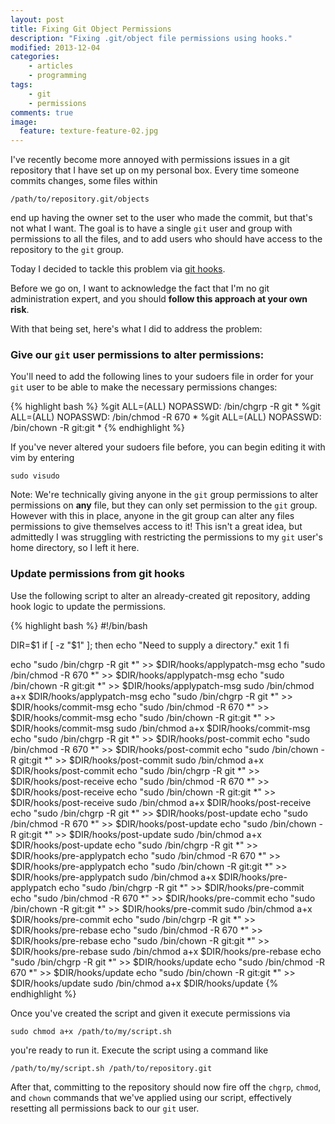 ```yaml
---
layout: post
title: Fixing Git Object Permissions
description: "Fixing .git/object file permissions using hooks."
modified: 2013-12-04
categories:
    - articles
    - programming
tags:
    - git
    - permissions
comments: true
image:
  feature: texture-feature-02.jpg
---
```


I've recently become more annoyed with permissions issues in a git repository that I have set up on my personal box. Every time someone commits changes, some files within

    /path/to/repository.git/objects
    
end up having the owner set to the user who made the commit, but that's not what I want. The goal is to have a single `git` user and group with permissions to all the files, and to add users who should have access to the repository to the `git` group.

Today I decided to tackle this problem via [git hooks](http://git-scm.com/book/en/Customizing-Git-Git-Hooks).

Before we go on, I want to acknowledge the fact that I'm no git administration expert, and you should **follow this approach at your own risk**.

With that being set, here's what I did to address the problem:

### Give our `git` user permissions to alter permissions:

You'll need to add the following lines to your sudoers file in order for your `git` user to be able to make the necessary permissions changes:

{% highlight bash %}
%git ALL=(ALL) NOPASSWD: /bin/chgrp -R git *
%git ALL=(ALL) NOPASSWD: /bin/chmod -R 670 *
%git ALL=(ALL) NOPASSWD: /bin/chown -R git\:git *
{% endhighlight %}
    
If you've never altered your sudoers file before, you can begin editing it with vim by entering

    sudo visudo
    
Note: We're technically giving anyone in the `git` group permissions to alter permissions on **any** file, but they can only set permission to the `git` group. However with this in place, anyone in the git group can alter any files permissions to give themselves access to it! This isn't a great idea, but admittedly I was struggling with restricting the permissions to my `git` user's home directory, so I left it here.
    
### Update permissions from git hooks

Use the following script to alter an already-created git repository, adding hook logic to update the permissions.

{% highlight bash %}
#!/bin/bash

DIR=$1
if [ -z "$1" ]; then
    echo "Need to supply a directory."
    exit 1
fi

echo "sudo /bin/chgrp -R git *" >> $DIR/hooks/applypatch-msg
echo "sudo /bin/chmod -R 670 *" >> $DIR/hooks/applypatch-msg
echo "sudo /bin/chown -R git:git *" >> $DIR/hooks/applypatch-msg
sudo /bin/chmod a+x $DIR/hooks/applypatch-msg
echo "sudo /bin/chgrp -R git *" >> $DIR/hooks/commit-msg
echo "sudo /bin/chmod -R 670 *" >> $DIR/hooks/commit-msg
echo "sudo /bin/chown -R git:git *" >> $DIR/hooks/commit-msg
sudo /bin/chmod a+x $DIR/hooks/commit-msg
echo "sudo /bin/chgrp -R git *" >> $DIR/hooks/post-commit
echo "sudo /bin/chmod -R 670 *" >> $DIR/hooks/post-commit
echo "sudo /bin/chown -R git:git *" >> $DIR/hooks/post-commit
sudo /bin/chmod a+x $DIR/hooks/post-commit
echo "sudo /bin/chgrp -R git *" >> $DIR/hooks/post-receive
echo "sudo /bin/chmod -R 670 *" >> $DIR/hooks/post-receive
echo "sudo /bin/chown -R git:git *" >> $DIR/hooks/post-receive
sudo /bin/chmod a+x $DIR/hooks/post-receive
echo "sudo /bin/chgrp -R git *" >> $DIR/hooks/post-update
echo "sudo /bin/chmod -R 670 *" >> $DIR/hooks/post-update
echo "sudo /bin/chown -R git:git *" >> $DIR/hooks/post-update
sudo /bin/chmod a+x $DIR/hooks/post-update
echo "sudo /bin/chgrp -R git *" >> $DIR/hooks/pre-applypatch
echo "sudo /bin/chmod -R 670 *" >> $DIR/hooks/pre-applypatch
echo "sudo /bin/chown -R git:git *" >> $DIR/hooks/pre-applypatch
sudo /bin/chmod a+x $DIR/hooks/pre-applypatch
echo "sudo /bin/chgrp -R git *" >> $DIR/hooks/pre-commit
echo "sudo /bin/chmod -R 670 *" >> $DIR/hooks/pre-commit
echo "sudo /bin/chown -R git:git *" >> $DIR/hooks/pre-commit
sudo /bin/chmod a+x $DIR/hooks/pre-commit
echo "sudo /bin/chgrp -R git *" >> $DIR/hooks/pre-rebase
echo "sudo /bin/chmod -R 670 *" >> $DIR/hooks/pre-rebase
echo "sudo /bin/chown -R git:git *" >> $DIR/hooks/pre-rebase
sudo /bin/chmod a+x $DIR/hooks/pre-rebase
echo "sudo /bin/chgrp -R git *" >> $DIR/hooks/update
echo "sudo /bin/chmod -R 670 *" >> $DIR/hooks/update
echo "sudo /bin/chown -R git:git *" >> $DIR/hooks/update
sudo /bin/chmod a+x $DIR/hooks/update
{% endhighlight %}
    
Once you've created the script and given it execute permissions via

    sudo chmod a+x /path/to/my/script.sh
    
you're ready to run it. Execute the script using a command like

    /path/to/my/script.sh /path/to/repository.git

After that, committing to the repository should now fire off the `chgrp`, `chmod`, and `chown` commands that we've applied using our script, effectively resetting all permissions back to our `git` user.
